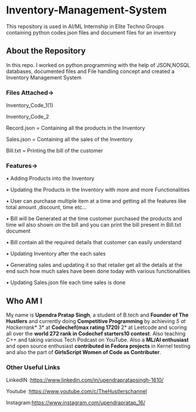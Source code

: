 # Inventory-Management-System
This repository is used in AI/ML Internship in Elite Techno Groups containing python codes json files and document files for an inventory
## About the Repository 
In this repo. I worked on python programming with the help of JSON,NOSQL databases, documented files and File handling concept and created a Inventory Management System
### Files Attached->
Inventory_Code_1(1)

Inventory_Code_2

Record.json = Containing all the products in the Inventory

Sales.json = Containing all the sales of the Inventory

Bill.txt = Printing the bill of the customer

### Features->
• Adding Products into the Inventory 

• Updating the Products in the Inventory with more and more Functionalities

• User can purchase multiple item at a time and getting all the features like total amount ,discount, time etc...

• Bill will be Generated at the time customer purchased the products and time wil also shown on the bill and you can print the bill present in Bill.txt document

• Bill contain all the required details that customer can easily understand

• Updating Inventory after the each sales

• Generating sales and updating it so that retailer get all the details at the end such how much sales have been done today with various functionalities

• Updating Sales.json file each time sales is done 

## Who AM I
My name is **Upendra Pratap Singh**, a student of B.tech and **Founder of The Hustlers** and currently doing **Competitive Programming** by achieving **5* at Hackerrank** 3* at **Codechef(max rating 1720)** 2* at Leetcode and scoring all over the **world 272 rank in Codechef starters10 contest**. Also teaching C++ and taking various Tech Podcast on YouTube. Also a **ML/AI enthusiast** and open source enthusiast **contributed in Fedora projects** in Kernel testing and also the part of **GirlsScript Women of Code as Contributer**.

### Other Useful Links
LinkedIN :https://www.linkedin.com/in/upendrapratapsingh-1610/

Youtube  :https://www.youtube.com/c/TheHustlerschannel

Instagram:https://www.instagram.com/upendrapratap_16/
